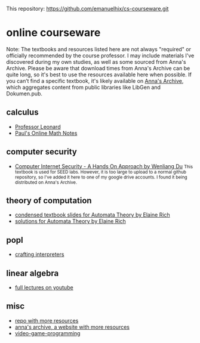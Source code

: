 This repository: https://github.com/emanuelhix/cs-courseware.git

# online courseware

Note: The textbooks and resources listed here are not always "required" or officially recommended by the course professor. I may include materials I've discovered during my own studies, as well as some sourced from Anna's Archive. Please be aware that download times from Anna's Archive can be quite long, so it's best to use the resources available here when possible. If you can’t find a specific textbook, it's likely available on [Anna's Archive](https://annas-archive.org/), which aggregates content from public libraries like LibGen and Dokumen.pub.

## calculus

- [Professor Leonard](https://www.youtube.com/@ProfessorLeonard/playlists)
- [Paul's Online Math Notes](https://tutorial.math.lamar.edu/)

## computer security

- [Computer Internet Security - A Hands On Approach by Wenliang Du](https://drive.google.com/file/d/1OjdBqb4c6aowdZyWlZqQ4x7AZ48cdmHW/view?usp=sharing)
  <small> This textbook is used for SEED labs. However, it is too large to upload to a normal github repository, so I've added it here to one of my google drive accounts. I found it being distributed on Anna's Archive. </small>

## theory of computation

- [condensed textbook slides for Automata Theory by Elaine Rich](https://userweb.cs.txstate.edu/~jg66/teaching/theory/)
- [solutions for Automata Theory by Elaine Rich](https://engineeringwithrajdocsupporter.files.wordpress.com/2015/05/rich_automata_solns-copy.pdf)

## popl

- [crafting interpreters](https://craftinginterpreters.com/contents.html)

## linear algebra

- [full lectures on youtube](https://youtu.be/bLULeZgwsT)

## misc

- [repo with more resources](https://github.com/Shashwat4K/Textbooks-and-study-material.git)
- [anna's archive, a website with more resources](https://annas-archive.org/)
- [video-game-programming](https://github.com/kurong00/GameProgramBooks.git)
